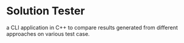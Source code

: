 # Solution Tester
a CLI application in C++ to compare results generated from different approaches on various test case.
